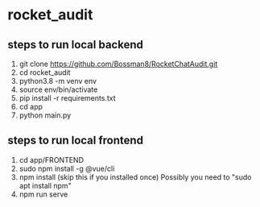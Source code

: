 # rocket_audit

## steps to run local backend

1. git clone https://github.com/Bossman8/RocketChatAudit.git
1. cd rocket_audit
1. python3.8 -m venv env
1. source env/bin/activate
1. pip install -r requirements.txt
1. cd app
1. python main.py


## steps to run local frontend
1. cd app/FRONTEND
1. sudo npm install -g @vue/cli
1. npm install (skip this if you installed once) Possibly you need to "sudo apt install npm"
1. npm run serve
